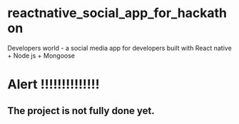 # reactnative_social_app_for_hackathon
Developers world - a social media app for developers built with React native + Node js + Mongoose

# Alert !!!!!!!!!!!!!!
## The project is not fully done yet. 
